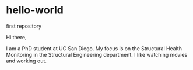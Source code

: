 # hello-world
first repository

Hi there,

I am a PhD student at UC San Diego. My focus is on the Structural Health Monitoring in the Structural Engineering department. 
I like watching movies and working out.
